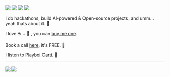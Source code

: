 [![](https://img.shields.io/badge/🌐website-gray?&style=for-the-badge)](https://topmate.io/abdibrokhim/)
[![](https://img.shields.io/badge/linkedin-%230077B5.svg?&style=for-the-badge&logo=linkedin&logoColor=white)](https://www.linkedin.com/in/abdibrokhim/)
[![](https://img.shields.io/badge/twitter-%230077B5.svg?&style=for-the-badge&logo=twitter&logoColor=white)](https://twitter.com/abdibrokhim)
[![](https://img.shields.io/badge/googlescholar-%234285F4.svg?&style=for-the-badge&logo=google-scholar&logoColor=white)](https://scholar.google.com/citations?user=lwz2FZgAAAAJ&hl=en)

I do hackathons, build AI-powered & Open-source projects, and umm... yeah thats about it. 🙈

I love ☕️ + 🥐 , you can [buy me one](https://www.patreon.com/abdibrokhim).

Book a call [here](https://topmate.io/abdibrokhim/), it's FREE. 🤗

I listen to [Playboi Carti](https://www.youtube.com/@playboicarti). 🐐

---

<img align="left" src="https://github-readme-stats.vercel.app/api?username=abdibrokhim&count_private=true&show_icons=false&theme=default" />
<img align="left" src="https://github-readme-stats.vercel.app/api/top-langs/?username=abdibrokhim&theme=default&show_icons=true" />
